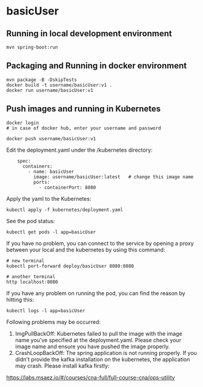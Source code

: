 # basicUser

## Running in local development environment

```
mvn spring-boot:run
```

## Packaging and Running in docker environment

```
mvn package -B -DskipTests
docker build -t username/basicUser:v1 .
docker run username/basicUser:v1
```

## Push images and running in Kubernetes

```
docker login 
# in case of docker hub, enter your username and password

docker push username/basicUser:v1
```

Edit the deployment.yaml under the /kubernetes directory:
```
    spec:
      containers:
        - name: basicUser
          image: username/basicUser:latest   # change this image name
          ports:
            - containerPort: 8080

```

Apply the yaml to the Kubernetes:
```
kubectl apply -f kubernetes/deployment.yaml
```

See the pod status:
```
kubectl get pods -l app=basicUser
```

If you have no problem, you can connect to the service by opening a proxy between your local and the kubernetes by using this command:
```
# new terminal
kubectl port-forward deploy/basicUser 8080:8080

# another terminal
http localhost:8080
```

If you have any problem on running the pod, you can find the reason by hitting this:
```
kubectl logs -l app=basicUser
```

Following problems may be occurred:

1. ImgPullBackOff:  Kubernetes failed to pull the image with the image name you've specified at the deployment.yaml. Please check your image name and ensure you have pushed the image properly.
1. CrashLoopBackOff: The spring application is not running properly. If you didn't provide the kafka installation on the kubernetes, the application may crash. Please install kafka firstly:

https://labs.msaez.io/#/courses/cna-full/full-course-cna/ops-utility

